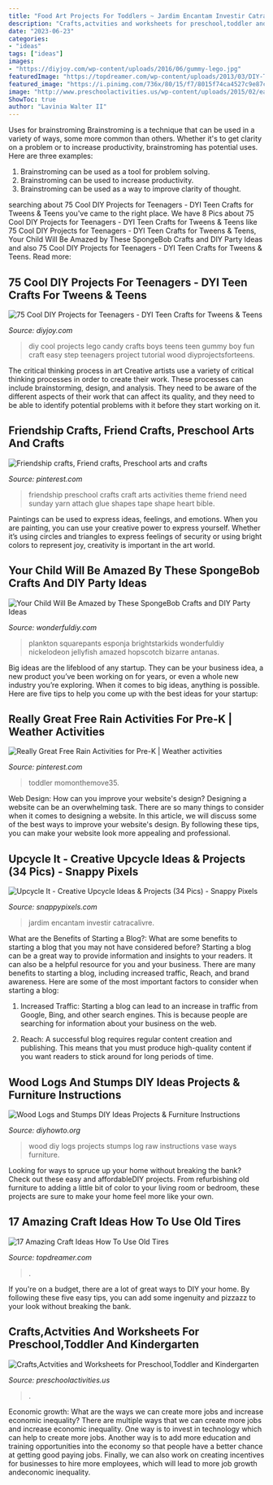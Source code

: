 ```yaml
---
title: "Food Art Projects For Toddlers ~ Jardim Encantam Investir Catracalivre"
description: "Crafts,actvities and worksheets for preschool,toddler and kindergarten"
date: "2023-06-23"
categories:
- "ideas"
tags: ["ideas"]
images:
- "https://diyjoy.com/wp-content/uploads/2016/06/gummy-lego.jpg"
featuredImage: "https://topdreamer.com/wp-content/uploads/2013/03/DIY-Tires-6.jpg"
featured_image: "https://i.pinimg.com/736x/80/15/f7/8015f74ca4527c9e87c753186cc52348--preschool-friendship-friendship-crafts.jpg"
image: "http://www.preschoolactivities.us/wp-content/uploads/2015/02/easter-bunny-craft-idea-11.jpg"
ShowToc: true
author: "Lavinia Walter II"
---
```



Uses for brainstroming
Brainstroming is a technique that can be used in a variety of ways, some more common than others. Whether it's to get clarity on a problem or to increase productivity, brainstroming has potential uses. Here are three examples: 

1) Brainstroming can be used as a tool for problem solving.
2) Brainstroming can be used to increase productivity.
3) Brainstroming can be used as a way to improve clarity of thought.

	

		
searching about 75 Cool DIY Projects for Teenagers - DYI Teen Crafts for Tweens &amp; Teens you've came to the right place. We have 8 Pics about 75 Cool DIY Projects for Teenagers - DYI Teen Crafts for Tweens &amp; Teens like 75 Cool DIY Projects for Teenagers - DYI Teen Crafts for Tweens &amp; Teens, Your Child Will Be Amazed by These SpongeBob Crafts and DIY Party Ideas and also 75 Cool DIY Projects for Teenagers - DYI Teen Crafts for Tweens &amp; Teens. Read more:
		
    
## 75 Cool DIY Projects For Teenagers - DYI Teen Crafts For Tweens &amp; Teens

<img loading=lazy src="https://diyjoy.com/wp-content/uploads/2016/06/gummy-lego.jpg" onerror="this.onerror=null;this.src='https://tse3.mm.bing.net/th?id=OIP.-rLZM8P9eAMBMEj0GhtY1AHaOI&amp;pid=15.1';" alt="75 Cool DIY Projects for Teenagers - DYI Teen Crafts for Tweens &amp; Teens">

_Source: diyjoy.com_

>diy cool projects lego candy crafts boys teens teen gummy boy fun craft easy step teenagers project tutorial wood diyprojectsforteens. 

	

The critical thinking process in art
Creative artists use a variety of critical thinking processes in order to create their work. These processes can include brainstorming, design, and analysis. They need to be aware of the different aspects of their work that can affect its quality, and they need to be able to identify potential problems with it before they start working on it.

    
## Friendship Crafts, Friend Crafts, Preschool Arts And Crafts

<img loading=lazy src="https://i.pinimg.com/736x/80/15/f7/8015f74ca4527c9e87c753186cc52348--preschool-friendship-friendship-crafts.jpg" onerror="this.onerror=null;this.src='https://tse4.mm.bing.net/th?id=OIP.exfo8sel3tI7qEQMO_zM7AHaJ4&amp;pid=15.1';" alt="Friendship crafts, Friend crafts, Preschool arts and crafts">

_Source: pinterest.com_

>friendship preschool crafts craft arts activities theme friend need sunday yarn attach glue shapes tape shape heart bible. 

	

Paintings can be used to express ideas, feelings, and emotions.
When you are painting, you can use your creative power to express yourself. Whether it’s using circles and triangles to express feelings of security or using bright colors to represent joy, creativity is important in the art world.

    
## Your Child Will Be Amazed By These SpongeBob Crafts And DIY Party Ideas

<img loading=lazy src="https://cdn.wonderfuldiy.com/wp-content/uploads/2016/02/plankton-toilet-paper-craft.jpg" onerror="this.onerror=null;this.src='https://tse4.mm.bing.net/th?id=OIP.kw4eNeNsy9Y1fwwvl7KSVQHaJ4&amp;pid=15.1';" alt="Your Child Will Be Amazed by These SpongeBob Crafts and DIY Party Ideas">

_Source: wonderfuldiy.com_

>plankton squarepants esponja brightstarkids wonderfuldiy nickelodeon jellyfish amazed hopscotch bizarre antanas. 

	

Big ideas are the lifeblood of any startup. They can be your business idea, a new product you’ve been working on for years, or even a whole new industry you’re exploring. When it comes to big ideas, anything is possible. Here are five tips to help you come up with the best ideas for your startup: 

    
## Really Great Free Rain Activities For Pre-K | Weather Activities

<img loading=lazy src="https://i.pinimg.com/736x/22/ae/4e/22ae4e69a6dc2650ac6b101e0834b735.jpg" onerror="this.onerror=null;this.src='https://tse2.mm.bing.net/th?id=OIP.gLJvbBjDWNAk5bwM5fHlHQHaNK&amp;pid=15.1';" alt="Really Great Free Rain Activities for Pre-K | Weather activities">

_Source: pinterest.com_

>toddler momonthemove35. 

	

Web Design: How can you improve your website's design?
Designing a website can be an overwhelming task. There are so many things to consider when it comes to designing a website. In this article, we will discuss some of the best ways to improve your website's design. By following these tips, you can make your website look more appealing and professional.

    
## Upcycle It - Creative Upcycle Ideas &amp; Projects (34 Pics) - Snappy Pixels

<img loading=lazy src="http://snappypixels.com/wp-content/uploads/2013/09/creative-upcycle-ideas-projects-26.jpg" onerror="this.onerror=null;this.src='https://tse1.mm.bing.net/th?id=OIP.9Vf7iNuSc0XjeeJFlPZ-jgHaLH&amp;pid=15.1';" alt="Upcycle It - Creative Upcycle Ideas &amp; Projects (34 Pics) - Snappy Pixels">

_Source: snappypixels.com_

>jardim encantam investir catracalivre. 

	

What are the Benefits of Starting a Blog?: What are some benefits to starting a blog that you may not have considered before?
Starting a blog can be a great way to provide information and insights to your readers. It can also be a helpful resource for you and your business. There are many benefits to starting a blog, including increased traffic, Reach, and brand awareness. Here are some of the most important factors to consider when starting a blog: 
1. Increased Traffic: Starting a blog can lead to an increase in traffic from Google, Bing, and other search engines. This is because people are searching for information about your business on the web. 

2. Reach: A successful blog requires regular content creation and publishing. This means that you must produce high-quality content if you want readers to stick around for long periods of time.

    
## Wood Logs And Stumps DIY Ideas Projects &amp; Furniture Instructions

<img loading=lazy src="http://www.diyhowto.org/wp-content/uploads/2019/04/20-Ways-to-Use-Raw-Wood-Logs-and-Stumps-11.jpg" onerror="this.onerror=null;this.src='https://tse1.mm.bing.net/th?id=OIP.zAq6iVZTzV8XjAWt07_CfwHaPl&amp;pid=15.1';" alt="Wood Logs and Stumps DIY Ideas Projects &amp; Furniture Instructions">

_Source: diyhowto.org_

>wood diy logs projects stumps log raw instructions vase ways furniture. 

	

Looking for ways to spruce up your home without breaking the bank? Check out these easy and affordableDIY projects. From refurbishing old furniture to adding a little bit of color to your living room or bedroom, these projects are sure to make your home feel more like your own.

    
## 17 Amazing Craft Ideas How To Use Old Tires

<img loading=lazy src="https://topdreamer.com/wp-content/uploads/2013/03/DIY-Tires-6.jpg" onerror="this.onerror=null;this.src='https://tse1.mm.bing.net/th?id=OIP.nuc71Ks70y77L30cJFJ-OgHaLH&amp;pid=15.1';" alt="17 Amazing Craft Ideas How To Use Old Tires">

_Source: topdreamer.com_

>. 

	

If you're on a budget, there are a lot of great ways to DIY your home. By following these five easy tips, you can add some ingenuity and pizzazz to your look without breaking the bank.

    
## Crafts,Actvities And Worksheets For Preschool,Toddler And Kindergarten

<img loading=lazy src="http://www.preschoolactivities.us/wp-content/uploads/2015/02/easter-bunny-craft-idea-11.jpg" onerror="this.onerror=null;this.src='https://tse4.mm.bing.net/th?id=OIP.GAi-37hE4-g16f1K3sbn0gDhEs&amp;pid=15.1';" alt="Crafts,Actvities and Worksheets for Preschool,Toddler and Kindergarten">

_Source: preschoolactivities.us_

>. 

	

Economic growth: What are the ways we can create more jobs and increase economic inequality?
There are multiple ways that we can create more jobs and increase economic inequality. One way is to invest in technology which can help to create more jobs. Another way is to add more education and training opportunities into the economy so that people have a better chance at getting good paying jobs. Finally, we can also work on creating incentives for businesses to hire more employees, which will lead to more job growth andeconomic inequality.

